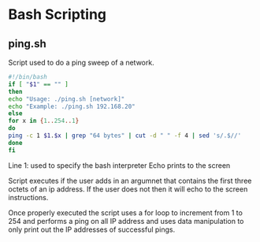 # Bash Scripting


## ping.sh

Script used to do a ping sweep of a network. 

``` bash
#!/bin/bash
if [ "$1" == "" ]
then
echo "Usage: ./ping.sh [network]"
echo "Example: ./ping.sh 192.168.20"
else
for x in {1..254..1}
do
ping -c 1 $1.$x | grep "64 bytes" | cut -d " " -f 4 | sed 's/.$//'
done
fi
```

Line 1: used to specify the bash interpreter
Echo prints to the screen

Script executes if the user adds in an argumnet that contains the first three octets of an ip address. If the user does not then it will echo to the screen instructions.

Once properly executed the script uses a for loop to increment from 1 to 254 and performs a ping on all IP address and uses data manipulation to only print out the IP addresses of successful pings.
